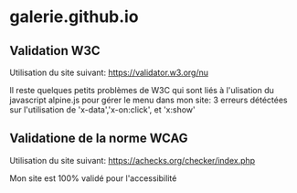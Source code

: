 # galerie.github.io

Validation W3C
--------------
Utilisation du site suivant:
https://validator.w3.org/nu

Il reste quelques petits problèmes de W3C qui sont liés à l'ulisation du javascript alpine.js pour gérer le menu dans mon site: 3 erreurs détéctées sur l'utilisation de 'x-data','x-on:click', et 'x:show'

Validatione de la norme WCAG
----------------------------
Utilisation du site suivant:
https://achecks.org/checker/index.php

Mon site est 100% validé pour l'accessibilité
